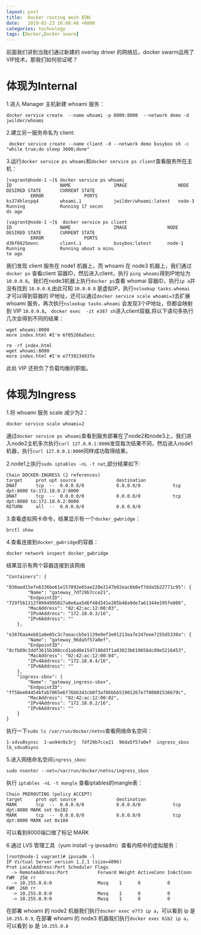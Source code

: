 ```yaml
---
layout: post
title:  Docker routing mesh 机制
date:   2019-02-23 16:08:48 +0800
categories: technology
tags: [Docker,Docker swarm]
---
```


前面我们讲到当我们通过新建的 overlay driver 的网络后，docker swarm运用了VIP技术，那我们如何验证呢？
# 体现为Internal
1.进入 Manager 主机新建 whoami 服务：

``` shell
docker service create  --name whoami -p 8000:8000  --network demo -d jwilder/whoami
```
2.建立另一服务命名为 client:

``` shell
 docker service create --name client -d --network demo busybox sh -c "while true;do sleep 3600;done"
```
3.运行`docker service ps whoami`和`docker service ps client`查看服务所在主机：

``` shell
[vagrant@node-1 ~]$ docker service ps whoami
ID                  NAME                IMAGE                   NODE                DESIRED STATE       CURRENT STATE
         ERROR               PORTS
ks374hlespq4        whoami.1            jwilder/whoami:latest   node-3              Running             Running 17 secon
ds ago

[vagrant@node-1 ~]$  docker service ps client
ID                  NAME                IMAGE               NODE                DESIRED STATE       CURRENT STATE
         ERROR               PORTS
d36f6825mxnc        client.1            busybox:latest      node-1              Running             Running about a minu
te ago
```
我们发现 client 服务在 node1 机器上，而 whoami 在 node3 机器上，我们通过 `docker ps` 查看client 容器ID，然后进入client，执行 `ping whoami`得到IP地址为 `10.0.0.8`。我们在node3机器上执行`docker ps`查看 whomai 容器ID，执行`ip a`并没有找到 `10.0.0.8`,由此可知 `10.0.0.8` 是虚拟IP，执行`nslookup tasks.whomai` 才可以得到容器的 IP地址，还可以通过`docker service scale whoami=3`去扩展 whoami 服务，再次执行`nslookup tasks.whoami` 会发现3个IP地址，但都会映射到 VIP `10.0.0.8`。
`docker exec  -it e387 sh`进入client容器,将以下语句多执行几次会得到不同的结果：

``` shell
wget whoami:8000
more index.html #I'm 6f05266a5ecc

rm -rf index.html
wget whoami:8000
more index.html #I'm e7f3923493fe
```
此处 VIP 还担负了负载均衡的职能。
# 体现为Ingress
1.将 whoami 服务 scale 减少为2：

``` shell
docker service scale whoami=2
```
通过`docker service ps whoami`查看到服务部署在了node2和node3上，我们进入node2主机多次执行`curl 127.0.0.1:8000`发现每次结果不同，然后进入node1机器，执行`curl 127.0.0.1:8000`同样成功取得结果。

2.node1上执行`sudo iptables -nL -t nat`,部分结果如下:

``` shell
Chain DOCKER-INGRESS (2 references)
target     prot opt source               destination
DNAT       tcp  --  0.0.0.0/0            0.0.0.0/0            tcp dpt:8000 to:172.18.0.2:8000
DNAT       tcp  --  0.0.0.0/0            0.0.0.0/0            tcp dpt:8080 to:172.18.0.2:8080
RETURN     all  --  0.0.0.0/0            0.0.0.0/0
```
3.查看虚拟网卡命令，结果显示有一个`docker_gwbridge`：

```shell
brctl show
```
4.查看连接到`docker_gwbridge`的容器：

```shell
docker network inspect docker_gwbridge
```
结果显示有两个容器连接到该网络
``` output
"Containers": {
    "030aed15efe6336be61e157892e65ae220e2147b02eac6b0ef7dda5b22771c95": {
        "Name": "gateway_7df29b7cce21",
        "EndpointID": "729f561312f8994995027a8e6aa5d6f48d341e285b48a9de7a61344e195fe806",
        "MacAddress": "02:42:ac:12:00:03",
        "IPv4Address": "172.18.0.3/16",
        "IPv6Address": ""
    },
    "e3876aa4eb81a0e05c3c7aeaccb5e1139e9ef3e01213ea7e347eee7255d5330a": {
        "Name": "gateway_96da5f57a0ef",
        "EndpointID": "8cfb89c3ddf3615b300ccd1abd0e1547180d3f1a03023b610658dc89e5216453",
        "MacAddress": "02:42:ac:12:00:04",
        "IPv4Address": "172.18.0.4/16",
        "IPv6Address": ""
    },
    "ingress-sbox": {
        "Name": "gateway_ingress-sbox",
        "EndpointID": "ff58ee04454bfab7065e6f76bb343cb0f3af86bbb51901267e7f80801536679c",
        "MacAddress": "02:42:ac:12:00:02",
        "IPv4Address": "172.18.0.2/16",
        "IPv6Address": ""
    }
}

```
执行一下`sudo ls /var/run/docker/netns`查看网络命名空间：
```output
1-sdvu0synsc  1-wo94n9z3rj  7df29b7cce21  96da5f57a0ef  ingress_sbox  lb_sdvu0syns
```
5.进入网络命名空间`ingress_sbox`:

```shell
sudo nsenter --net=/var/run/docker/netns/ingress_sbox
```
执行 `iptables -nL -t mangle` 查看iptables的mangle表：

``` output
Chain PREROUTING (policy ACCEPT)
target     prot opt source               destination
MARK       tcp  --  0.0.0.0/0            0.0.0.0/0            tcp dpt:8080 MARK set 0x102
MARK       tcp  --  0.0.0.0/0            0.0.0.0/0            tcp dpt:8000 MARK set 0x104
```
可以看到8000端口做了标记 MARK

6.通过 LVS 管理工具（yum install -y ipvsadm）查看内核中的虚拟服务：

``` shell
[root@node-1 vagrant]# ipvsadm -l
IP Virtual Server version 1.2.1 (size=4096)
Prot LocalAddress:Port Scheduler Flags
  -> RemoteAddress:Port           Forward Weight ActiveConn InActConn
FWM  258 rr
  -> 10.255.0.6:0                 Masq    1      0          0
FWM  260 rr
  -> 10.255.0.8:0                 Masq    1      0          0
  -> 10.255.0.9:0                 Masq    1      0          0
```
在部署 whoami 的 node2 机器我们执行`docker exec e7f3 ip a`，可以看到 ip 是 `10.255.0.9`,
在部署 whoami 的 node3 机器我们执行`docker exec 61b2 ip a`，可以看到 ip 是 `10.255.0.8`